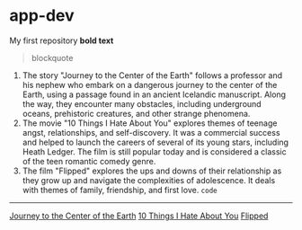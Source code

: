 # app-dev
My first repository
**bold text**
> blockquote
1. The story "Journey to the Center of the Earth" follows a professor and his nephew who embark on a dangerous journey to the center of the Earth, using a passage found in an ancient Icelandic manuscript. Along the way, they encounter many obstacles, including underground oceans, prehistoric creatures, and other strange phenomena.
2. The movie "10 Things I Hate About You" explores themes of teenage angst, relationships, and self-discovery. It was a commercial success and helped to launch the careers of several of its young stars, including Heath Ledger. The film is still popular today and is considered a classic of the teen romantic comedy genre.
3. The film "Flipped" explores the ups and downs of their relationship as they grow up and navigate the complexities of adolescence. It deals with themes of family, friendship, and first love.
`code`
---
[Journey to the Center of the Earth](https://en.wikipedia.org/wiki/Journey_to_the_Center_of_the_Earth_(2008_theatrical_film))
[10 Things I Hate About You]([https://www.example.com](https://en.wikipedia.org/wiki/10_Things_I_Hate_About_You))
[Flipped](https://en.wikipedia.org/wiki/Flipped_(2010_film))
